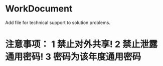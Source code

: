 # WorkDocument
Add file for technical support to solution problems.

<h1>
注意事项：
1 禁止对外共享!
2 禁止泄露通用密码!
3 密码为该年度通用密码
</h1>
